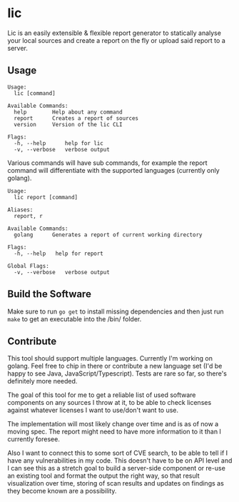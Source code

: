 # lic
Lic is an easily extensible & flexible report generator to statically analyse your local sources and create a report on the fly or upload said report to a server.

## Usage
```shell
Usage:
  lic [command]

Available Commands:
  help        Help about any command
  report      Creates a report of sources
  version     Version of the lic CLI

Flags:
  -h, --help      help for lic
  -v, --verbose   verbose output
```

Various commands will have sub commands, for example the report command will differentiate with the supported languages (currently only golang).
```shell
Usage:
  lic report [command]

Aliases:
  report, r

Available Commands:
  golang      Generates a report of current working directory

Flags:
  -h, --help   help for report

Global Flags:
  -v, --verbose   verbose output
```

## Build the Software
Make sure to run `go get` to install missing dependencies and then just run `make` to get an executable into the /bin/ folder.

## Contribute
This tool should support multiple languages. Currently I'm working on golang. Feel free to chip in there or contribute a new language set (I'd be happy to see Java, JavaScript/Typescript). Tests are rare so far, so there's definitely more needed.

The goal of this tool for me to get a reliable list of used software components on any sources I throw at it, to be able to check licenses against whatever licenses I want to use/don't want to use.

The implementation will most likely change over time and is as of now a moving spec. The report might need to have more information to it than I currently foresee.

Also I want to connect this to some sort of CVE search, to be able to tell if I have any vulnerabilities in my code. This doesn't have to be on API level and I can see this as a stretch goal to build a server-side component or re-use an existing tool and format the output the right way, so that result visualization over time, storing of scan results and updates on findings as they become known are a possibility.
